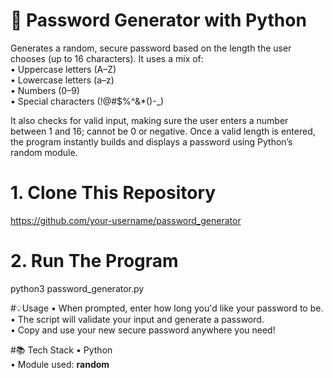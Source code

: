 # 🔑 Password Generator with Python

Generates a random, secure password based on the length the user chooses (up to 16 characters). It uses a mix of: <br />
• Uppercase letters (A–Z) <br />
• Lowercase letters (a–z) <br />
• Numbers (0–9) <br />
• Special characters (!@#$%^&*()-_) <br />

It also checks for valid input, making sure the user enters a number between 1 and 16; cannot be 0 or negative. Once a valid length is entered, the program instantly builds and displays a password using Python’s random module.

# 1. Clone This Repository
https://github.com/your-username/password_generator

# 2. Run The Program
python3 password_generator.py

#💡Usage
• When prompted, enter how long you'd like your password to be. <br />
• The script will validate your input and generate a password. <br />
• Copy and use your new secure password anywhere you need! <br />

#📚 Tech Stack
• Python <br />
• Module used: **random**
